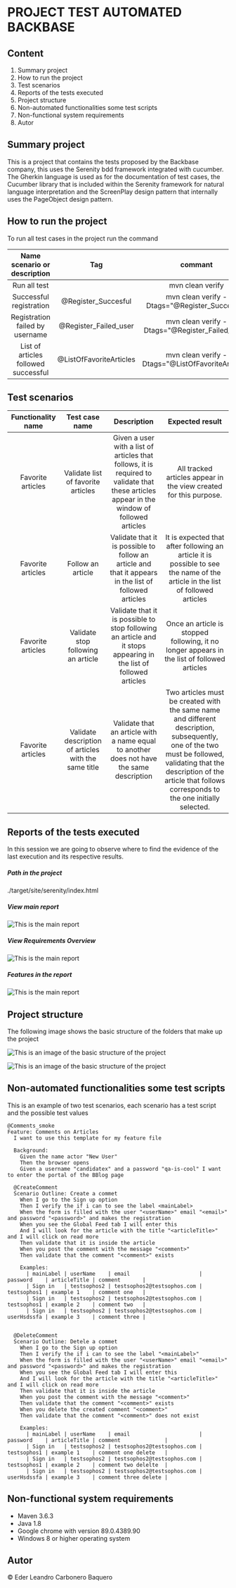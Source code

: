 PROJECT TEST AUTOMATED BACKBASE
===============================
Content
-------

1.  Summary project
2.  How to run the project
3.  Test scenarios
4.  Reports of the tests executed
5.  Project structure
6.  Non-automated functionalities some test scripts
7.  Non-functional system requirements
8.  Autor



Summary project
-------------------------------
This is a project that contains the tests proposed by the Backbase company, this uses the Serenity bdd framework integrated with cucumber. The Gherkin language is used as for the documentation of test cases, the Cucumber library that is included within the Serenity framework for natural language interpretation and the ScreenPlay design pattern that internally uses the PageObject design pattern.



How to run the project
--------------
To run all test cases in the project run the command


|Name scenario or description |Tag|commant|
|:-------:|:-------:|:-------:|
|Run all test||mvn clean verify|
|Successful registration|@Register_Succesful|mvn clean verify -Dtags="@Register_Succesful"|
|Registration failed by username|@Register_Failed_user|mvn clean verify -Dtags="@Register_Failed_user"|
|List of articles followed successful|@ListOfFavoriteArticles|mvn clean verify -Dtags="@ListOfFavoriteArticles"|

Test scenarios
-----------------------
|Functionality name|Test case name|Description|Expected result|
|:----------------:|:-------------:|:-----------:|:-------------:|
|Favorite articles|Validate list of favorite articles|Given a user with a list of articles that follows, it is required to validate that these articles appear in the window of followed articles|All tracked articles appear in the view created for this purpose.|
|Favorite articles|Follow an article|Validate that it is possible to follow an article and that it appears in the list of followed articles|It is expected that after following an article it is possible to see the name of the article in the list of followed articles|
|Favorite articles|Validate stop following an article|Validate that it is possible to stop following an article and it stops appearing in the list of followed articles|Once an article is stopped following, it no longer appears in the list of followed articles|
|Favorite articles|Validate description of articles with the same title|Validate that an article with a name equal to another does not have the same description|Two articles must be created with the same name and different description, subsequently, one of the two must be followed, validating that the description of the article that follows corresponds to the one initially selected.|



Reports of the tests executed
-----------------------
In this session we are going to observe where to find the evidence of the last execution and its respective results.


##### Path in the project

./target/site/serenity/index.html


##### View main report

![This is the main report](imgs_readme/mainReporterProject.PNG "main report") 


##### View Requirements Overview 

![This is the main report](imgs_readme/requirementsProject.PNG "Requirements") 


##### Features in the report
![This is the main report](imgs_readme/requirementsProject.PNG "Requirements") 




Project structure
-----------------------
The following image shows the basic structure of the folders that make up the project  

![This is an image of the basic structure of the project](imgs_readme/treeProject.PNG "structure") 
  
![This is an image of the basic structure of the project](imgs_readme/treeProject2.PNG "structure") 


Non-automated functionalities some test scripts
---------------------------------------------

This is an example of two test scenarios, each scenario has a test script and the possible test values

```Gherkin
@Comments_smoke
Feature: Comments on Articles
  I want to use this template for my feature file

  Background: 
    Given the name actor "New User"
    Then the browser opens
    Given a username "candidatex" and a password "qa-is-cool" I want to enter the portal of the BBlog page

  @CreateComment
  Scenario Outline: Create a commet
    When I go to the Sign up option
    Then I verify the if i can to see the label <mainLabel>
    When the form is filled with the user "<userName>" email "<email>" and password "<password>" and makes the registration
    When you see the Global Feed tab I will enter this
    And I will look for the article with the title "<articleTitle>" and I will click on read more
    Then validate that it is inside the article
    When you post the comment with the message "<comment>"
    Then validate that the comment "<comment>" exists

    Examples: 
      | mainLabel | userName    | email                      | password    | articleTitle | comment       |
      | Sign in   | testsophos2 | testsophos2@testsophos.com | testsophos1 | example 1    | comment one   |
      | Sign in   | testsophos2 | testsophos2@testsophos.com | testsophos1 | example 2    | comment two   |
      | Sign in   | testsophos2 | testsophos2@testsophos.com | userHsdssfa | example 3    | comment three |


  @DeleteComment
  Scenario Outline: Detele a commet
    When I go to the Sign up option
    Then I verify the if i can to see the label "<mainLabel>"
    When the form is filled with the user "<userName>" email "<email>" and password "<password>" and makes the registration
    When you see the Global Feed tab I will enter this
    And I will look for the article with the title "<articleTitle>" and I will click on read more
    Then validate that it is inside the article
    When you post the comment with the message "<comment>"
    Then validate that the comment "<comment>" exists
    When you delete the created comment "<comment>"
    Then validate that the comment "<comment>" does not exist

    Examples: 
      | mainLabel | userName    | email                      | password    | articleTitle | comment              |
      | Sign in   | testsophos2 | testsophos2@testsophos.com | testsophos1 | example 1    | comment one delete   |
      | Sign in   | testsophos2 | testsophos2@testsophos.com | testsophos1 | example 2    | comment two delelte  |
      | Sign in   | testsophos2 | testsophos2@testsophos.com | userHsdssfa | example 3    | comment three delete |

```

Non-functional system requirements
--------------
- Maven 3.6.3
- Java 1.8
- Google chrome with version 89.0.4389.90
- Windows 8 or higher operating system


Autor
------------
&copy; Eder Leandro Carbonero Baquero